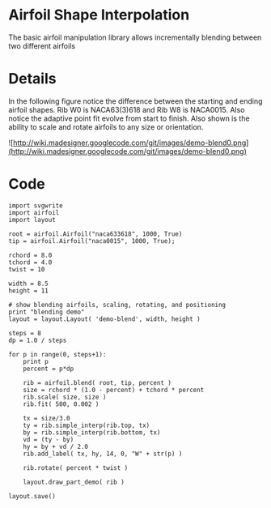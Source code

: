 # Airfoil Shape Interpolation #

The basic airfoil manipulation library allows incrementally blending between two different airfoils


# Details #

In the following figure notice the difference between the starting and ending airfoil shapes.  Rib W0 is NACA63(3)618 and Rib W8 is NACA0015.  Also notice the adaptive point fit evolve from start to finish.  Also shown is the ability to scale and rotate airfoils to any size or orientation.

![http://wiki.madesigner.googlecode.com/git/images/demo-blend0.png](http://wiki.madesigner.googlecode.com/git/images/demo-blend0.png)

# Code #

```
import svgwrite
import airfoil
import layout

root = airfoil.Airfoil("naca633618", 1000, True)
tip = airfoil.Airfoil("naca0015", 1000, True);

rchord = 8.0
tchord = 4.0
twist = 10

width = 8.5
height = 11

# show blending airfoils, scaling, rotating, and positioning
print "blending demo"
layout = layout.Layout( 'demo-blend', width, height )

steps = 8
dp = 1.0 / steps

for p in range(0, steps+1):
    print p
    percent = p*dp

    rib = airfoil.blend( root, tip, percent )
    size = rchord * (1.0 - percent) + tchord * percent
    rib.scale( size, size )
    rib.fit( 500, 0.002 )

    tx = size/3.0
    ty = rib.simple_interp(rib.top, tx)
    by = rib.simple_interp(rib.bottom, tx)
    vd = (ty - by)
    hy = by + vd / 2.0
    rib.add_label( tx, hy, 14, 0, "W" + str(p) )

    rib.rotate( percent * twist )

    layout.draw_part_demo( rib )
        
layout.save()
```